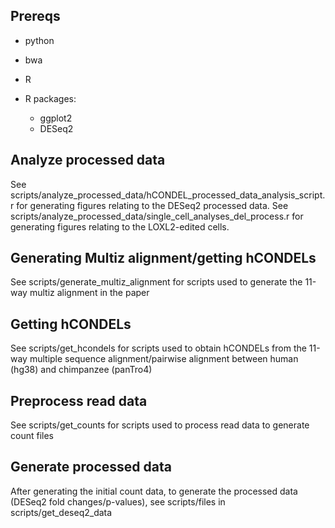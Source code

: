 ## Prereqs
* python
* bwa
* R

* R packages:
  * ggplot2
  * DESeq2

## Analyze processed data
See scripts/analyze_processed_data/hCONDEL_processed_data_analysis_script.r for generating figures relating to the DESeq2 processed data.
See scripts/analyze_processed_data/single_cell_analyses_del_process.r for generating figures relating to the LOXL2-edited cells.

## Generating Multiz alignment/getting hCONDELs
See scripts/generate_multiz_alignment for scripts used to generate the 11-way multiz alignment in the paper

## Getting hCONDELs
See scripts/get_hcondels for scripts used to obtain hCONDELs from the 11-way multiple sequence alignment/pairwise alignment between human (hg38) and chimpanzee (panTro4)

## Preprocess read data
See scripts/get_counts for scripts used to process read data to generate count files

## Generate processed data
After generating the initial count data, to generate the processed data (DESeq2 fold changes/p-values), see scripts/files in scripts/get_deseq2_data 

